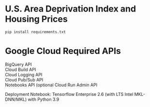 # U.S. Area Deprivation Index and Housing Prices



```
pip install requirements.txt
```


# Google Cloud Required APIs  
BigQuery API  
Cloud Build API  
Cloud Logging API  
Cloud Pub/Sub API  
Notebooks API (optional
Cloud Run Admin API

Deployment Notebook: Tensorflow Enterprise 2.6 (with LTS Intel MKL-DNN/MKL) with Python 3.9
